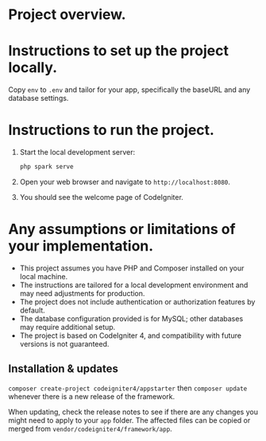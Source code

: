 # Project overview.



# Instructions to set up the project locally.

Copy `env` to `.env` and tailor for your app, specifically the baseURL and any database settings.

# Instructions to run the project.

1. Start the local development server:
    ```bash
    php spark serve
    ```

2. Open your web browser and navigate to `http://localhost:8080`.

3. You should see the welcome page of CodeIgniter.

# Any assumptions or limitations of your implementation.


- This project assumes you have PHP and Composer installed on your local machine.
- The instructions are tailored for a local development environment and may need adjustments for production.
- The project does not include authentication or authorization features by default.
- The database configuration provided is for MySQL; other databases may require additional setup.
- The project is based on CodeIgniter 4, and compatibility with future versions is not guaranteed.

## Installation & updates

`composer create-project codeigniter4/appstarter` then `composer update` whenever there is a new release of the framework.

When updating, check the release notes to see if there are any changes you might need to apply
to your `app` folder. The affected files can be copied or merged from
`vendor/codeigniter4/framework/app`.